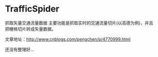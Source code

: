 # TrafficSpider
抓取矢量交通流量数据
主要功能是抓取实时的交通流量切片(以高德为例)，并且把栅格切片转成矢量数据。

文章地址：http://www.cnblogs.com/pengchen/p/4770999.html

还没有整理好...
